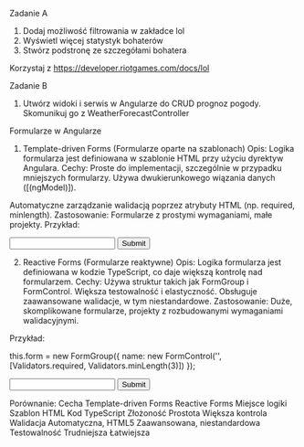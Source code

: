 Zadanie A

1. Dodaj możliwość filtrowania w zakładce lol
2. Wyświetl więcej statystyk bohaterów
3. Stwórz podstronę ze szczegółami bohatera


Korzystaj z https://developer.riotgames.com/docs/lol

Zadanie B
1. Utwórz widoki i serwis w Angularze do CRUD prognoz pogody. Skomunikuj go z WeatherForecastController
  


Formularze w Angularze
1. Template-driven Forms (Formularze oparte na szablonach)
Opis: Logika formularza jest definiowana w szablonie HTML przy użyciu dyrektyw Angulara.
Cechy:
Proste do implementacji, szczególnie w przypadku mniejszych formularzy.
Używa dwukierunkowego wiązania danych ([(ngModel)]).


Automatyczne zarządzanie walidacją poprzez atrybuty HTML (np. required, minlength).
Zastosowanie: Formularze z prostymi wymaganiami, małe projekty.
Przykład:
<form #myForm="ngForm">
  <input type="text" name="name" [(ngModel)]="user.name" required />
  <button [disabled]="myForm.invalid">Submit</button>
</form>


2. Reactive Forms (Formularze reaktywne)
Opis: Logika formularza jest definiowana w kodzie TypeScript, co daje większą kontrolę nad formularzem.
Cechy:
Używa struktur takich jak FormGroup i FormControl.
Większa testowalność i elastyczność.
Obsługuje zaawansowane walidacje, w tym niestandardowe.
Zastosowanie: Duże, skomplikowane formularze, projekty z rozbudowanymi wymaganiami walidacyjnymi.

Przykład:

this.form = new FormGroup({
  name: new FormControl('', [Validators.required, Validators.minLength(3)])
});



<form [formGroup]="form">
  <input type="text" formControlName="name" />
  <button [disabled]="form.invalid">Submit</button>
</form>

Porównanie:
Cecha		Template-driven Forms	Reactive Forms
Miejsce logiki	Szablon HTML		Kod TypeScript
Złożoność	Prostota		Większa kontrola
Walidacja	Automatyczna, HTML5	Zaawansowana, niestandardowa
Testowalność	Trudniejsza		Łatwiejsza
